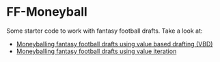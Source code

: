 # FF-Moneyball
Some starter code to work with fantasy football drafts.  Take a look at:
- [Moneyballing fantasy football drafts using value based drafting (VBD)](https://gratenewseveryone.wordpress.com/2017/10/28/how-easy-is-it-to-moneyball-a-fantasy-football-league-draft/)
- [Moneyballing fantasy football drafts using value iteration](https://gratenewseveryone.wordpress.com/2017/12/10/do-ais-dream-of-pwning-ff-leagues/)
